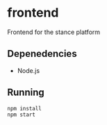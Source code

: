 # frontend

Frontend for the stance platform


## Depenedencies

- Node.js

## Running

```
npm install
npm start
```
